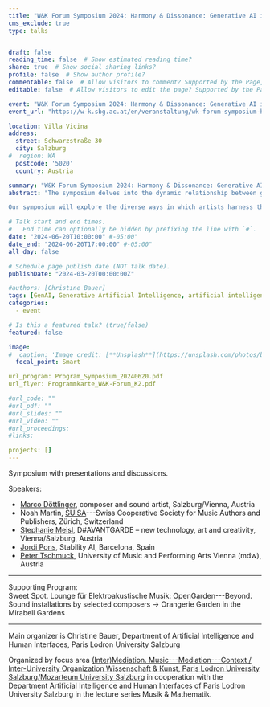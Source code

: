 ```yaml
---
title: "W&K Forum Symposium 2024: Harmony & Dissonance: Generative AI in Music and the Arts"
cms_exclude: true
type: talks


draft: false
reading_time: false  # Show estimated reading time?
share: true  # Show social sharing links?
profile: false  # Show author profile?
commentable: false  # Allow visitors to comment? Supported by the Page, Post, and Docs content types.
editable: false  # Allow visitors to edit the page? Supported by the Page, Post, and Docs content types.

event: "W&K Forum Symposium 2024: Harmony & Dissonance: Generative AI in Music and the Arts"
event_url: "https://w-k.sbg.ac.at/en/veranstaltung/wk-forum-symposium-harmony-dissonance-generative-ai-in-music-and-the-arts/"

location: Villa Vicina
address:
  street: Schwarzstraße 30
  city: Salzburg
#  region: WA
  postcode: '5020'
  country: Austria

summary: "W&K Forum Symposium 2024: Harmony & Dissonance: Generative AI in Music and the Arts."
abstract: "The symposium delves into the dynamic relationship between generative AI and the world of music within the broader spectrum of the arts. This interdisciplinary gathering will focus on the opportunities that generative AI presents to artists, while also addressing the inherent fears and challenges that accompany this technological innovation.

Our symposium will explore the diverse ways in which artists harness the power of AI to push the boundaries of musical creation, including the artistic collaboration with AI for musical expression or improving efficiency of specific tasks. This exploration will not shy away from acknowledging the concerns and uncertainties that loom over the artistic community and the music and arts sectors. Questions of authorship, the automation of jobs, and potential loss of human touch are among the challenges that demand thoughtful reflection. In this regard, the symposium will also address the broader implications of generative AI in the arts for society at large. For instance, how does the integration of AI in artistic creation redefine aesthetic values or shape the way we experience and consume art? These questions will guide our discussions as we strive to foresee potential societal shifts brought about by the fusion of technology and artistic expression."

# Talk start and end times.
#   End time can optionally be hidden by prefixing the line with `#`.
date: "2024-06-20T10:00:00" #-05:00"
date_end: "2024-06-20T17:00:00" #-05:00"
all_day: false

# Schedule page publish date (NOT talk date).
publishDate: "2024-03-20T00:00:00Z"

#authors: [Christine Bauer]
tags: [GenAI, Generative Artificial Intelligence, artificial intelligence, AI, music, arts, W&K]
categories:
  - event

# Is this a featured talk? (true/false)
featured: false

image:
#  caption: 'Image credit: [**Unsplash**](https://unsplash.com/photos/bzdhc5b3Bxs)'
  focal_point: Smart

url_program: Program_Symposium_20240620.pdf
url_flyer: Programmkarte_W&K-Forum_K2.pdf

#url_code: ""
#url_pdf: ""
#url_slides: ""
#url_video: ""
#url_proceedings: 
#links:

projects: []
---
```

Symposium with presentations and discussions.

Speakers:
- [Marco Döttlinger](https://www.doettlinger.org/), composer and sound artist, Salzburg/Vienna, Austria
- Noah Martin, [SUISA](https://www.suisa.ch/en/)---Swiss Cooperative Society for Music Authors and Publishers, Zürich, Switzerland
- [Stephanie Meisl](https://www.davantgarde.xyz), D#AVANTGARDE – new technology, art and creativity, Vienna/Salzburg, Austria
- [Jordi Pons](https://www.jordipons.me/), Stability AI, Barcelona, Spain
- [Peter Tschmuck](https://musikwirtschaftsforschung.wordpress.com/uber-mich/), University of Music and Performing Arts Vienna (mdw), Austria

<hr>

Supporting Program:   
Sweet Spot. Lounge für Elektroakustische Musik: OpenGarden---Beyond.   
Sound installations by selected composers → Orangerie Garden in the Mirabell Gardens

<hr>

Main organizer is Christine Bauer, Department of Artificial Intelligence and Human Interfaces, Paris Lodron University Salzburg

Organized by focus area [(Inter)Mediation. Music---Mediation---Context / Inter-University Organization Wissenschaft & Kunst, Paris Lodron University Salzburg/Mozarteum University Salzburg](https://w-k.sbg.ac.at/en/intermediation-musik-vermittlung-kontext/) in cooperation with the Department Artificial Intelligence and Human Interfaces of Paris Lodron University Salzburg in the lecture series Musik & Mathematik.